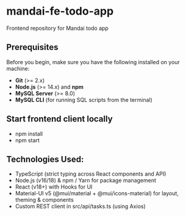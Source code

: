 # mandai-fe-todo-app
Frontend repository for Mandai todo app

## Prerequisites

Before you begin, make sure you have the following installed on your machine:

- **Git** (>= 2.x)
- **Node.js** (>= 14.x) and **npm**
- **MySQL Server** (>= 8.0)
- **MySQL CLI** (for running SQL scripts from the terminal)

## Start frontend client locally
- npm install
- npm start

## Technologies Used:
- TypeScript (strict typing across React components and API)
- Node.js (v16/18) & npm / Yarn for package management
- React (v18+) with Hooks for UI
- Material-UI v5 (@mui/material + @mui/icons-material) for layout, theming & components
- Custom REST client in src/api/tasks.ts (using Axios)

